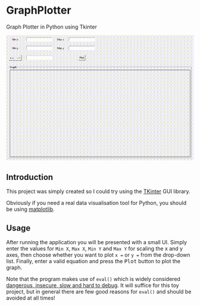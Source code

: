 # GraphPlotter
Graph Plotter in Python using Tkinter

![Screenshot](https://github.com/James-P-D/GraphPlotter/blob/main/screenshot.gif)

## Introduction

This project was simply created so I could try using the [TKinter](https://docs.python.org/3/library/tkinter.html) GUI library.

Obviously if you need a real data visualisation tool for Python, you should be using [matplotlib](https://matplotlib.org/).

## Usage

After running the application you will be presented with a small UI. Simply enter the values for `Min X`, `Max X`, `Min Y` and `Max Y` for scaling the x and y axes, then choose whether you want to plot `x =` or `y =` from the drop-down list. Finally, enter a valid equation and press the <kbd>Plot</kbd> button to plot the graph.

Note that the program makes use of `eval()` which is widely considered [dangerous, insecure, slow and hard to debug](https://stackoverflow.com/questions/1832940/why-is-using-eval-a-bad-practice). It will suffice for this toy project, but in general there are few good reasons for `eval()` and should be avoided at all times!